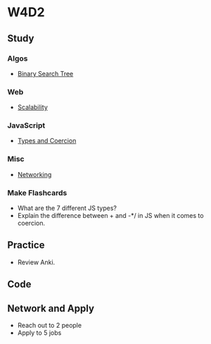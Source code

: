 # W4D2

## Study

### Algos 

- [Binary Search Tree](https://www.youtube.com/watch?v=9Jry5-82I68&t=)

### Web
- [Scalability](https://www.youtube.com/watch?v=-W9F__D3oY4&t)

### JavaScript
- [Types and Coercion](https://medium.freecodecamp.org/the-definitive-javascript-handbook-for-a-developer-interview-44ffc6aeb54e)

### Misc
- [Networking](https://www.youtube.com/playlist?list=PLowKtXNTBypH19whXTVoG3oKSuOcw_XeW)

### Make Flashcards
- What are the 7 different JS types? 
- Explain the difference between + and -*/ in JS when it comes to coercion.

## Practice

- Review Anki. 

## Code 

## Network and Apply 

- Reach out to 2 people
- Apply to 5 jobs 